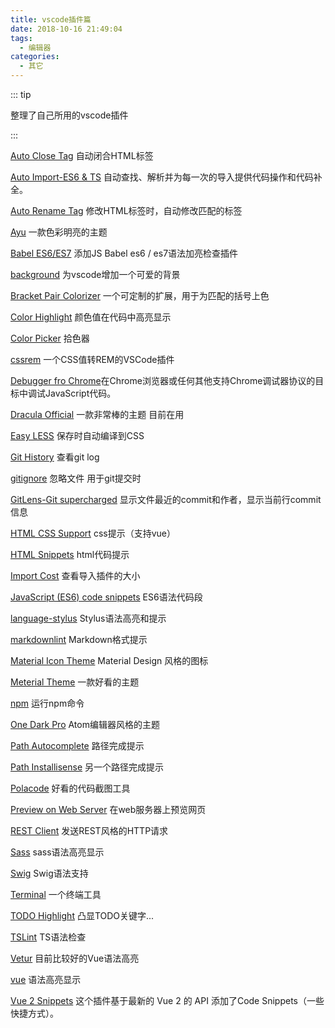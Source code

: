 ```yaml
---
title: vscode插件篇
date: 2018-10-16 21:49:04
tags: 
  - 编辑器
categories: 
  - 其它
---
```


::: tip

整理了自己所用的vscode插件

:::

<!-- more -->

[Auto Close Tag](https://marketplace.visualstudio.com/items?itemName=formulahendry.auto-close-tag)  自动闭合HTML标签

[Auto Import-ES6 & TS](https://marketplace.visualstudio.com/items?itemName=moppitz.vscode-extension-auto-import) 自动查找、解析并为每一次的导入提供代码操作和代码补全。

[Auto Rename Tag](https://marketplace.visualstudio.com/items?itemName=formulahendry.auto-rename-tag) 修改HTML标签时，自动修改匹配的标签

[Ayu](https://marketplace.visualstudio.com/items?itemName=teabyii.ayu) 一款色彩明亮的主题


[Babel ES6/ES7](https://marketplace.visualstudio.com/items?itemName=dzannotti.vscode-babel-coloring) 添加JS Babel es6 / es7语法加亮检查插件

[background](https://marketplace.visualstudio.com/items?itemName=shalldie.background) 为vscode增加一个可爱的背景

[Bracket Pair Colorizer](https://marketplace.visualstudio.com/items?itemName=CoenraadS.bracket-pair-colorizer) 一个可定制的扩展，用于为匹配的括号上色

[Color Highlight](https://marketplace.visualstudio.com/items?itemName=naumovs.color-highlight) 颜色值在代码中高亮显示

[Color Picker](https://marketplace.visualstudio.com/items?itemName=anseki.vscode-color) 拾色器

[cssrem](https://marketplace.visualstudio.com/items?itemName=cipchk.cssrem) 一个CSS值转REM的VSCode插件

[Debugger fro Chrome](https://marketplace.visualstudio.com/items?itemName=msjsdiag.debugger-for-chrome)在Chrome浏览器或任何其他支持Chrome调试器协议的目标中调试JavaScript代码。

[Dracula Official](https://marketplace.visualstudio.com/items?itemName=dracula-theme.theme-dracula) 一款非常棒的主题  目前在用

[Easy LESS](https://marketplace.visualstudio.com/items?itemName=mrcrowl.easy-less) 保存时自动编译到CSS

[Git History](https://marketplace.visualstudio.com/items?itemName=donjayamanne.githistory) 查看git log

[gitignore](https://marketplace.visualstudio.com/items?itemName=codezombiech.gitignore) 忽略文件 用于git提交时

[GitLens-Git supercharged](https://marketplace.visualstudio.com/items?itemName=eamodio.gitlens) 显示文件最近的commit和作者，显示当前行commit信息

[HTML CSS Support](https://marketplace.visualstudio.com/items?itemName=ecmel.vscode-html-css) css提示（支持vue）

[HTML Snippets](https://marketplace.visualstudio.com/items?itemName=abusaidm.html-snippets) html代码提示

[Import Cost](https://marketplace.visualstudio.com/items?itemName=wix.vscode-import-cost) 查看导入插件的大小

[JavaScript (ES6) code snippets](https://marketplace.visualstudio.com/items?itemName=xabikos.JavaScriptSnippets) ES6语法代码段

[language-stylus](https://marketplace.visualstudio.com/items?itemName=sysoev.language-stylus) Stylus语法高亮和提示

[markdownlint](https://marketplace.visualstudio.com/items?itemName=DavidAnson.vscode-markdownlint) Markdown格式提示

[Material Icon Theme](https://marketplace.visualstudio.com/items?itemName=PKief.material-icon-theme) Material Design 风格的图标

[Meterial Theme](https://marketplace.visualstudio.com/items?itemName=Equinusocio.vsc-material-theme) 一款好看的主题

[npm](https://marketplace.visualstudio.com/items?itemName=fknop.vscode-npm) 运行npm命令

[One Dark Pro](https://marketplace.visualstudio.com/items?itemName=zhuangtongfa.Material-theme) Atom编辑器风格的主题

[Path Autocomplete](https://marketplace.visualstudio.com/items?itemName=ionutvmi.path-autocomplete) 路径完成提示

[Path Installisense](https://marketplace.visualstudio.com/items?itemName=christian-kohler.path-intellisense) 另一个路径完成提示

[Polacode](https://marketplace.visualstudio.com/items?itemName=pnp.polacode) 好看的代码截图工具

[Preview on Web Server](https://marketplace.visualstudio.com/items?itemName=yuichinukiyama.vscode-preview-server) 在web服务器上预览网页

[REST Client](https://marketplace.visualstudio.com/items?itemName=humao.rest-client) 发送REST风格的HTTP请求

[Sass](https://marketplace.visualstudio.com/items?itemName=robinbentley.sass-indented) sass语法高亮显示

[Swig](https://marketplace.visualstudio.com/items?itemName=zhutian.swig) Swig语法支持

[Terminal](https://marketplace.visualstudio.com/items?itemName=formulahendry.terminal) 一个终端工具

[TODO Highlight](https://marketplace.visualstudio.com/items?itemName=wayou.vscode-todo-highlight) 凸显TODO关键字...

[TSLint](https://marketplace.visualstudio.com/items?itemName=eg2.tslint) TS语法检查

[Vetur](https://marketplace.visualstudio.com/items?itemName=octref.vetur) 目前比较好的Vue语法高亮

[vue](https://marketplace.visualstudio.com/items?itemName=jcbuisson.vue) 语法高亮显示

[Vue 2 Snippets](https://marketplace.visualstudio.com/items?itemName=hollowtree.vue-snippets) 这个插件基于最新的 Vue 2 的 API 添加了Code Snippets（一些快捷方式）。